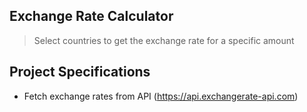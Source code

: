 ## Exchange Rate Calculator

> Select countries to get the exchange rate for a specific amount

## Project Specifications
- Fetch exchange rates from API (https://api.exchangerate-api.com)
